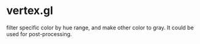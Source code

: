 # vertex.gl
filter specific color by hue range, and make other color to gray. It could be used for post-processing.
